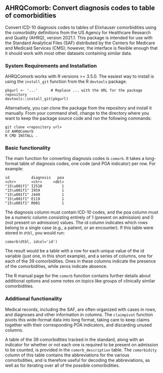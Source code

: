 ## AHRQComorb: Convert diagnosis codes to table of comorbidities

Convert ICD-10 diagnosis codes to tables of Elixhauser comorbidities
using the comorbidity definitions from the US Agency for Healthcare
Research and Quality (AHRQ), version 2021.1.  This package is intended
for use with the Standard Analytical Files (SAF) distributed by the
Centers for Medicare and Medicaid Services (CMS); however, the
interface is flexible enough that it should work with most other
datasets containing similar data.

### System Requirements and Installation

AHRQComorb works with R versions >= 3.5.0.  The easiest way to install
is using the `install_git` function from the R `devtools` package.

```
pkgurl <- '...'      # Replace ... with the URL for the package repository
devtools::install_git(pkgurl)
```

Alternatively, you can clone the package from the repository and
install it manually.  From your command shell, change to the directory
where you want to keep the package source code and run the following
commands:

```
git clone <repository url>
cd AHRQComorb
R CMD INSTALL .
```

### Basic functionality

The main function for converting diagnosis codes is `comorb`. It takes
a long-format table of diagnosis codes, one code (and POA indicator)
per row.  For example:

```
id          diagnosis   poa
<chr>       <chr>     <dbl>
"15\u001f1" I2510         1
"15\u001f1" I959          1
"15\u001f1" J449          1
"15\u001f1" E119          1
"15\u001f1" R001          1
 ```
 
The diagnosis column must contain ICD-10 codes, and the poa column
must be a numeric column consisting entirely of 1 (present on
admission) and 0 (not present on admission) values.  The id column
indicates which rows belong to a single case (e.g., a patient, or an
encounter).  If this table were stored in `dtbl`, you would run:  
```
comorb(dtbl, idcol='id')
```  
The result would be a table with a row for each unique value of the id
variable (just one, in this short example), and a series of columns,
one for each of the 39 comorbidities.  Ones in these columns indicate
the presence of the comorbidities, while zeros indicate absence.

The R manual page for the `comorb` function contains further details
about additional options and some notes on topics like groups of
clinically similar comorbidities.

### Additional functionality

Medical records, including the SAF, are often organized with cases in
rows, and diagnoses and other information in columns.  The
`claimpivot` function pivots this wide-format data into long format,
taking care to keep claims together with their corresponding POA
indicators, and discarding unused columns.

A table of the 39 comorbidities tracked in the standard, along with an
indicator for whether or not each one is required to be present on
admission to be counted, is provided in the `comorb_description`
table.  The `comorbidity` column of this table contains the
abbreviations for the various comorbidities, and is therefore useful
for decoding the abbreviations, as well as for iterating over all of
the possible comorbidities.

